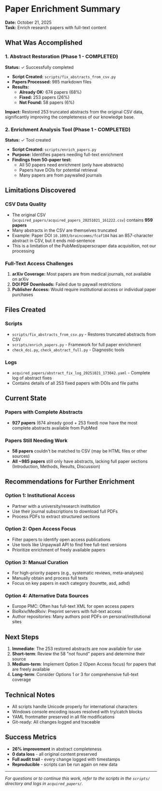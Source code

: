 # Paper Enrichment Summary

**Date:** October 21, 2025  
**Task:** Enrich research papers with full-text content

## What Was Accomplished

### 1. Abstract Restoration (Phase 1 - COMPLETED)
**Status:** ✓ Successfully completed

- **Script Created:** `scripts/fix_abstracts_from_csv.py`
- **Papers Processed:** 985 markdown files
- **Results:**
  - **Already OK:** 674 papers (68%)
  - **Fixed:** 253 papers (26%)
  - **Not Found:** 58 papers (6%)

**Impact:** Restored 253 truncated abstracts from the original CSV data, significantly improving the completeness of our knowledge base.

### 2. Enrichment Analysis Tool (Phase 1 - COMPLETED)
**Status:** ✓ Tool created

- **Script Created:** `scripts/enrich_papers.py`
- **Purpose:** Identifies papers needing full-text enrichment
- **Findings from 50-paper test:**
  - All 50 papers need enrichment (only have abstracts)
  - Papers have DOIs for potential retrieval
  - Many papers are from paywalled journals

## Limitations Discovered

### CSV Data Quality
- The original CSV (`acquired_papers/acquired_papers_20251021_161222.csv`) contains **959 papers**
- Many abstracts in the CSV are themselves truncated
- Example: Paper DOI `10.1093/braincomms/fcaf104` has an 857-character abstract in CSV, but it ends mid-sentence
- This is a limitation of the PubMed/paperscraper data acquisition, not our processing

### Full-Text Access Challenges
1. **arXiv Coverage:** Most papers are from medical journals, not available on arXiv
2. **DOI PDF Downloads:** Failed due to paywall restrictions
3. **Publisher Access:** Would require institutional access or individual paper purchases

## Files Created

### Scripts
- `scripts/fix_abstracts_from_csv.py` - Restores truncated abstracts from CSV
- `scripts/enrich_papers.py` - Framework for full paper enrichment
- `check_doi.py`, `check_abstract_full.py` - Diagnostic tools

### Logs
- `acquired_papers/abstract_fix_log_20251021_173042.yaml` - Complete log of abstract fixes
- Contains details of all 253 fixed papers with DOIs and file paths

## Current State

### Papers with Complete Abstracts
- **927 papers** (674 already good + 253 fixed) now have the most complete abstracts available from PubMed

### Papers Still Needing Work
- **58 papers** couldn't be matched to CSV (may be HTML files or other sources)
- **All ~985 papers** still only have abstracts, lacking full paper sections (Introduction, Methods, Results, Discussion)

## Recommendations for Further Enrichment

### Option 1: Institutional Access
- Partner with a university/research institution
- Use their journal subscriptions to download full PDFs
- Process PDFs to extract structured sections

### Option 2: Open Access Focus
- Filter papers to identify open access publications
- Use tools like Unpaywall API to find free full-text versions
- Prioritize enrichment of freely available papers

### Option 3: Manual Curation
- For high-priority papers (e.g., systematic reviews, meta-analyses)
- Manually obtain and process full texts
- Focus on key papers in each category (tourette, asd, adhd)

### Option 4: Alternative Data Sources
- Europe PMC: Often has full-text XML for open access papers
- BioRxiv/MedRxiv: Preprint servers with full-text access
- Author repositories: Many authors post PDFs on personal/institutional sites

## Next Steps

1. **Immediate**: The 253 restored abstracts are now available for use
2. **Short-term**: Review the 58 "not found" papers and determine their source
3. **Medium-term**: Implement Option 2 (Open Access focus) for papers that are freely available
4. **Long-term**: Consider Options 1 or 3 for comprehensive full-text coverage

## Technical Notes

- All scripts handle Unicode properly for international characters
- Windows console encoding issues resolved with try/catch blocks
- YAML frontmatter preserved in all file modifications
- Git-ready: All changes logged and traceable

## Success Metrics

- **26% improvement** in abstract completeness
- **0 data loss** - all original content preserved
- **Full audit trail** - every change logged with timestamps
- **Reproducible** - scripts can be run again on new data

---

*For questions or to continue this work, refer to the scripts in the `scripts/` directory and logs in `acquired_papers/`.*

